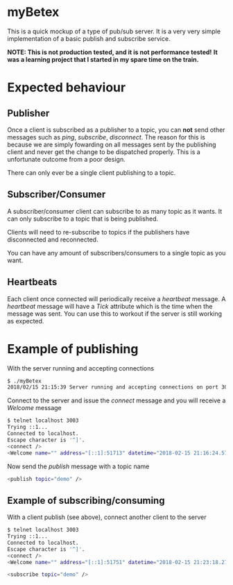 myBetex
=======

This is a quick mockup of a type of pub/sub server. It is a very very simple implementation of a basic publish and subscribe service.

**NOTE: This is not production tested, and it is not performance tested!**
**It was a learning project that I started in my spare time on the train.**

Expected behaviour
==================

Publisher
---------

Once a client is subscribed as a publisher to a topic, you can **not** send other
messages such as *ping*, *subscribe*, *disconnect*. The reason for this is because
we are simply fowarding on all messages sent by the publishing client and never get
the change to be dispatched properly. This is a unfortunate outcome from a poor
design.

There can only ever be a single client publishing to a topic.


Subscriber/Consumer
-------------------

A subscriber/consumer client can subscribe to as many topic as it wants. It can only subscribe to a topic that is being published.

Clients will need to re-subscribe to topics if the publishers have disconnected and
reconnected.

You can have any amount of subscribers/consumers to a single topic as you want.


Heartbeats
----------

Each client once connected will periodically receive a *heartbeat* message. A *heartbeat* message will have a *Tick* attribute which is the time when the message
was sent. You can use this to workout if the server is still working as expected.


Example of publishing
=====================

With the server running and accepting connections

```bash
$ ./myBetex
2018/02/15 21:15:39 Server running and accepting connections on port 3003
```

Connect to the server and issue the *connect* message and you will receive a *Welcome* message

```bash
$ telnet localhost 3003
Trying ::1...
Connected to localhost.
Escape character is '^]'.
<connect />
<Welcome name="" address="[::1]:51713" datetime="2018-02-15 21:16:24.576339 +1100 AEDT m=+45.094943292"><topics></topics></Welcome>
```

Now send the *publish* message with a topic name

```bash
<publish topic="demo" />
```


Example of subscribing/consuming
--------------------------------

With a client publish (see above), connect another client to the server

```bash
$ telnet localhost 3003
Trying ::1...
Connected to localhost.
Escape character is '^]'.
<connect />
<Welcome name="" address="[::1]:51751" datetime="2018-02-15 21:23:18.273907 +1100 AEDT m=+458.780100610"><topics><topic>demo</topic></topics></Welcome>
```

```bash
<subscribe topic="demo" />
```